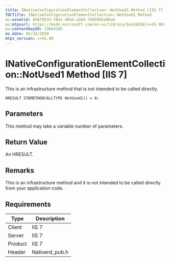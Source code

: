 ```yaml
---
title: INativeConfigurationElementCollection::NotUsed1 Method [IIS 7]
TOCTitle: INativeConfigurationElementCollection::NotUsed1 Method
ms:assetid: 83679533-f8d1-49a5-a264-7d45991a06a8
ms:mtpsurl: https://msdn.microsoft.com/en-us/library/Ee424818(v=VS.90)
ms:contentKeyID: 23044165
ms.date: 05/24/2010
mtps_version: v=VS.90
---
```


# INativeConfigurationElementCollection::NotUsed1 Method \[IIS 7\]

This is an infrastructure method that is not intended to be called directly.

    HRESULT STDMETHODCALLTYPE NotUsed1() = 0;

## Parameters

This method may take a variable number of parameters.

## Return Value

An HRESULT.

## Remarks

This is an infrastructure method and it is not intended to be called directly from your application code.

## Requirements

| Type | Description |
| --- | --- |
| Client | IIS 7 |
| Server | IIS 7 |
| Product | IIS 7 |
| Header | Nativerd_pub.h |

